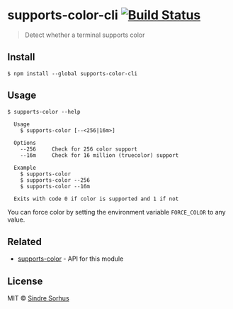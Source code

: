 # supports-color-cli [![Build Status](https://travis-ci.org/chalk/supports-color-cli.svg?branch=master)](https://travis-ci.org/chalk/supports-color-cli)

> Detect whether a terminal supports color


## Install

```
$ npm install --global supports-color-cli
```


## Usage

```
$ supports-color --help

  Usage
    $ supports-color [--<256|16m>]

  Options
    --256     Check for 256 color support
    --16m     Check for 16 million (truecolor) support

  Example
    $ supports-color
    $ supports-color --256
    $ supports-color --16m

  Exits with code 0 if color is supported and 1 if not
```

You can force color by setting the environment variable `FORCE_COLOR` to any value.


## Related

- [supports-color](https://github.com/chalk/supports-color) - API for this module


## License

MIT © [Sindre Sorhus](http://sindresorhus.com)
